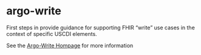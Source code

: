 # argo-write
First steps in provide guidance for supporting FHIR “write” use cases in the context of specific USCDI elements.

See the [Argo-Write Hompage](https://confluence.hl7.org/display/AP/Argo+Write+Homepage) for more information
